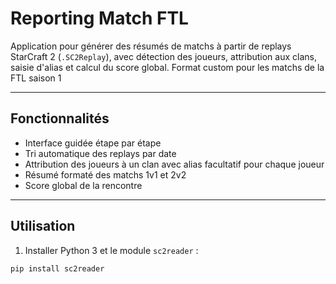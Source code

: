 # Reporting Match FTL

Application pour générer des résumés de matchs à partir de replays StarCraft 2 (`.SC2Replay`), avec détection des joueurs, attribution aux clans, saisie d'alias et calcul du score global. Format custom pour les matchs de la FTL saison 1

---

## Fonctionnalités

- Interface guidée étape par étape
- Tri automatique des replays par date
- Attribution des joueurs à un clan avec alias facultatif pour chaque joueur
- Résumé formaté des matchs 1v1 et 2v2
- Score global de la rencontre

---

## Utilisation

1. Installer Python 3 et le module `sc2reader` :

```bash
pip install sc2reader
